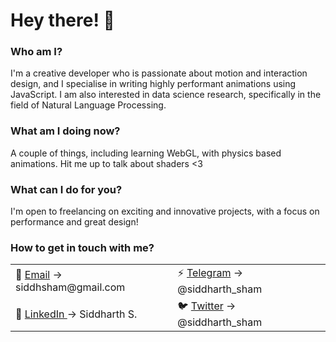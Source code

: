 # Hey there! 👋

### Who am I?
I'm a creative developer who is passionate about motion and interaction design, and I specialise in writing highly performant animations using JavaScript. I am also interested in data science research, specifically in the field of Natural Language Processing.

### What am I doing now?
A couple of things, including learning WebGL, with physics based animations. Hit me up to talk about shaders <3

### What can I do for you?
I'm open to freelancing on exciting and innovative projects, with a focus on performance and great design!

### How to get in touch with me?

<table align="">
    <tr>
        <td align="">📧 <a href="mailto:siddhsham@gmail.com">Email</a> -> siddhsham@gmail.com</td>
        <td align="">⚡ <a href="https://t.me/siddharth_sham">Telegram</a> -> @siddharth_sham</td>
    </tr>
    <tr>
        <td align="">💼 <a href="https://linkedin.com/in/siddharthsham">LinkedIn </a> -> Siddharth S.</td>
        <td align="">🐦 <a href="https://twitter.com/siddharth_sham">Twitter</a> -> @siddharth_sham</td>
    </tr>
</table>

